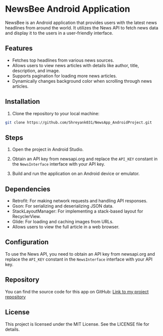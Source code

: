 
# NewsBee Android Application

NewsBee is an Android application that provides users with the latest news
headlines from around the world. It utilizes the News API to fetch news data
and display it to the users in a user-friendly interface.

## Features

- Fetches top headlines from various news sources.
- Allows users to view news articles with details like author, title, description, and image.
- Supports pagination for loading more news articles.
- Dynamically changes background color when scrolling through news articles.

## Installation

1. Clone the repository to your local machine:

```bash
git clone https://github.com/Shreyank031/NewsApp_AndroidProject.git 
```

## Steps 

1. Open the project in Android Studio.

2. Obtain an API key from newsapi.org and replace the `API_KEY` constant in the `NewsInterface` interface with your API key.

3. Build and run the application on an Android device or emulator.

## Dependencies

- Retrofit: For making network requests and handling API responses.
- Gson: For serializing and deserializing JSON data.
- StackLayoutManager: For implementing a stack-based layout for RecyclerView.
- Glide: For loading and caching images from URLs.
- Allows users to view the full article in a web browser.

## Configuration

To use the News API, you need to obtain an API key from newsapi.org and replace the `API_KEY` constant in the 
`NewsInterface` interface with your API key.

## Repository

You can find the source code for this app on GitHub: [Link to my project repository](https://github.com/Shreyank031/NewsApp_AndroidProject)

## License

This project is licensed under the MIT License. See the LICENSE file for details.
